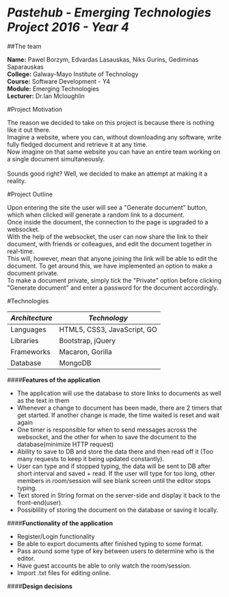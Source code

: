# *Pastehub - Emerging Technologies Project 2016 - Year 4*
##The team


**Name:** Pawel Borzym, Edvardas Lasauskas, Niks Gurins, Gediminas Saparauskas </br>
**College:** Galway-Mayo Institute of Technology </br>
**Course:** Software Development - Y4 </br>
**Module:** Emerging Technologies </br>
**Lecturer:** Dr.Ian Mcloughlin </br>

#Project Motivation

The reason we decided to take on this project is because there is nothing like it out there.</br>
Imagine a website, where you can, without downloading any software, write fully fledged document and retrieve it at any time.</br>
Now imagine on that same website you can have an entire team working on a single document simultaneously.</br>
</br>
Sounds good right? Well, we decided to make an attempt at making it a reality.


#Project Outline

Upon entering the site the user will see a "Generate document" button, which when clicked will generate a random link to a document.</br>
Once inside the document, the connection to the page is upgraded to a websocket.</br>
With the help of the websocket, the user can now share the link to their document, with friends or colleagues, and edit the document together in real-time.</br>
This will, however, mean that anyone joining the link will be able to edit the document. To get around this, we have implemented an option to make a document private. </br>
To make a document private, simply tick the "Private" option before clicking "Generate document" and enter a password for the document accordingly.


#Technologies

*Architecture* | *Technology*
---------|----------
Languages| HTML5, CSS3, JavaScript, GO
Libraries| Bootstrap, jQuery
Frameworks| Macaron, Gorilla
Database| MongoDB


####**Features of the application**
*  The application will use the database to store links to documents as well as the text in them
*  Whenever a change to document has been made, there are 2 timers that get started. If another change is made, the time waited is reset and wait again
*  One timer is responsible for when to send messages across the websocket, and the other for when to save the document to the database(minimize HTTP request)
*  Ability to save to DB and store the data there and then read off it (Too many requests to keep it being updated constantly). 
*  User can type and if stopped typing, the data will be sent to DB after short interval and saved + read. If the user will type for too long, other members in room/session will see blank screen until the editor stops typing.
*  Text stored in String format on the server-side and display it back to the front-end(user). 
*  Possiblility of storing the document on the database or saving it locally.



####**Functionality of the application**
*  Register/Login functionality
*  Be able to export documents after finished typing to some format.
*  Pass around some type of key between users to determine who is the editor. 
*  Have guest accounts be able to only watch the room/session.
*  Import .txt files for editing online.

####**Design decisions**